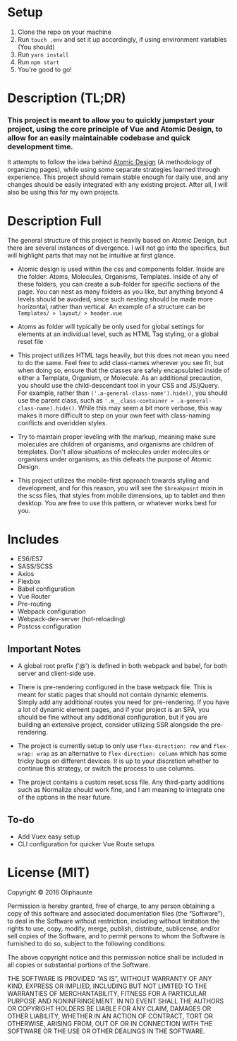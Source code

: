 # Setup
1. Clone the repo on your machine
2. Run `touch .env` and set it up accordingly, if using environment variables (You should)
3. Run `yarn install`
4. Run `npm start`
5. You're good to go!

# Description (TL;DR)
### This project is meant to allow you to quickly jumpstart your project, using the core principle of Vue and Atomic Design, to allow for an easily maintainable codebase and quick development time.

It attempts to follow the idea behind [Atomic Design](http://bradfrost.com/blog/post/atomic-web-design/) (A methodology of organizing pages), while using some separate strategies learned through experience. This project should remain stable enough for daily use, and any changes should be easily integrated with any existing project. After all, I will also be using this for my own projects.

# Description Full
The general structure of this project is heavily based on Atomic Design, but there are several instances of divergence. I will not go into the specifics, but will highlight parts that may not be intuitive at first glance.

* Atomic design is used within the css and components folder. Inside are the folder: Atoms, Molecules, Organisms, Templates. Inside of any of these folders, you can create a sub-folder for specific sections of the page. You can nest as many folders as you like, but anything beyond 4 levels should be avoided, since such nesting should be made more horizontal, rather than vertical. An example of a structure can be `Templates/ > layout/ > header.vue`

* Atoms as folder will typically be only used for global settings for elements at an individual level, such as HTML Tag styling, or a global reset file

* This project utilizes HTML tags heavily, but this does not mean you need to do the same. Feel free to add class-names wherever you see fit, but when doing so, ensure that the classes are safely encapsulated inside of either a Template, Organism, or Molecule. As an additional precaution, you should use the child-descendant tool in your CSS and JS/jQuery. For example, rather than `('.a-general-class-name').hide()`, you should use the parent class, such as `'.m__class-container > .a-general-class-name).hide()`. While this may seem a bit more verbose, this way makes it more difficult to step on your own feet with class-naming conflicts and overidden styles. 

* Try to maintain proper leveling with the markup, meaning make sure molecules are children of organisms, and organisms are children of templates. Don't allow situations of molecules under molecules or organisms under organisms, as this defeats the purpose of Atomic Design. 

* This project utilizes the mobile-first approach towards styling and development, and for this reason, you will see the `$breakpoint` mixin in the scss files, that styles from mobile dimensions, up to tablet and then desktop. You are free to use this pattern, or whatever works best for you.


# Includes
* ES6/ES7
* SASS/SCSS
* Axios
* Flexbox
* Babel configuration
* Vue Router
* Pre-routing
* Webpack configuration
* Webpack-dev-server (hot-reloading)
* Postcss configuration

## Important Notes
* A global root prefix ('@') is defined in both webpack and babel, for both server and client-side use.

* There is pre-rendering configured in the base webpack file. This is meant for static pages that should not contain dynamic elements. Simply add any additional routes you need for pre-rendering. If you have a lot of dynamic element pages, and if your project is an SPA, you should be fine without any additional configuration, but if you are building an extensive project, consider utilizing SSR alongside the pre-rendering.

* The project is currently setup to only use `flex-direction: row` and `flex-wrap: wrap` as an alternative to `flex-direction: column` which has some tricky bugs on different devices. It is up to your discretion whether to continue this strategy, or switch the process to use columns.

* The project contains a custom reset.scss file. Any third-party additions such as Normalize should work fine, and I am meaning to integrate one of the options in the near future. 

## To-do
* Add Vuex easy setup
* CLI configuration for quicker Vue Route setups

# License (MIT)

Copyright © 2016 Oliphaunte

Permission is hereby granted, free of charge, to any person obtaining a copy of this software and associated documentation files (the “Software”), to deal in the Software without restriction, including without limitation the rights to use, copy, modify, merge, publish, distribute, sublicense, and/or sell copies of the Software, and to permit persons to whom the Software is furnished to do so, subject to the following conditions:

The above copyright notice and this permission notice shall be included in all copies or substantial portions of the Software.

THE SOFTWARE IS PROVIDED “AS IS”, WITHOUT WARRANTY OF ANY KIND, EXPRESS OR IMPLIED, INCLUDING BUT NOT LIMITED TO THE WARRANTIES OF MERCHANTABILITY, FITNESS FOR A PARTICULAR PURPOSE AND NONINFRINGEMENT. IN NO EVENT SHALL THE AUTHORS OR COPYRIGHT HOLDERS BE LIABLE FOR ANY CLAIM, DAMAGES OR OTHER LIABILITY, WHETHER IN AN ACTION OF CONTRACT, TORT OR OTHERWISE, ARISING FROM, OUT OF OR IN CONNECTION WITH THE SOFTWARE OR THE USE OR OTHER DEALINGS IN THE SOFTWARE.
